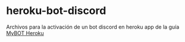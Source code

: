 # heroku-bot-discord
Archivos para la activación de un bot discord en heroku app de la guía [MyBOT Heroku](https://portalmybot.com/guia/heroku/)
